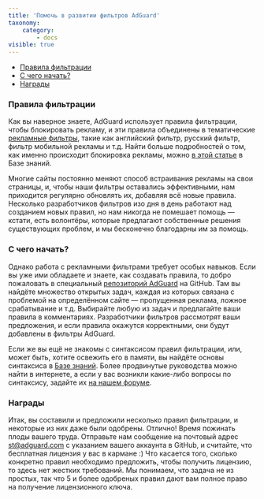```yaml
---
title: 'Помочь в развитии фильтров AdGuard'
taxonomy:
    category:
        - docs
visible: true
---
```


*   [Правила фильтрации](#filtering-rules)
*   [С чего начать?](#how-to-start)
*   [Награды](#rewards)

<a name="filtering-rules"></a>

### Правила фильтрации

Как вы наверное знаете, AdGuard использует правила фильтрации, чтобы блокировать рекламу, и эти правила объединены в тематические [рекламные фильтры](https://kb.adguard.com/general/adguard-ad-filters), такие как английский фильтр, русский фильтр, фильтр мобильной рекламы и т.д. Найти  больше подробностей о том, как именно происходит блокировка рекламы, можно [в этой статье](https://kb.adguard.com/general/how-ad-blocking-works) в Базе знаний.

Многие сайты постоянно меняют способ встраивания рекламы на свои страницы, и, чтобы наши фильтры оставались эффективными, нам приходится регулярно обновлять их, добавляя всё новые правила. Несколько разработчиков фильтров изо дня в день работают над созданием новых правил, но нам никогда не помешает помощь — кстати, есть волонтёры, которые предлагают собственные решения существующих проблем, и мы бесконечно благодарны им за помощь.

<a name="how-to-start"></a>

### С чего начать?

Однако работа с рекламными фильтрами требует особых навыков. Если вы уже ими обладаете и знаете, как создавать правила, то добро пожаловать в специальный [репозиторий AdGuard](https://github.com/AdguardTeam/AdguardFilters/issues) на GitHub. Там вы найдёте множество открытых задач, каждая из которых связана с проблемой на определённом сайте — пропущенная реклама, ложное срабатывание и т.д. Выбирайте любую из задач и предлагайте ваши правила в комментариях. Разработчики фильтров рассмотрят ваши предложения, и если правила окажутся корректными, они будут добавлены в фильтры AdGuard.

Если же вы ещё не знакомы с синтаксисом правил фильтрации, или, может быть, хотите освежить его в памяти, вы найдёте основы синтаксиса в [Базе знаний](https://kb.adguard.com/general/how-to-create-your-own-ad-filters). Более продвинутые руководства можно найти в интернете, а если у вас возникли какие-либо вопросы по синтаксису, задайте их [на нашем форуме](https://forum.adguard.com/index.php?forums/25/).

<a name="rewards"></a>

### Награды

Итак, вы составили и предложили несколько правил фильтрации, и некоторые из них даже были одобрены. Отлично! Время пожинать плоды вашего труда. Отправьте нам сообщение на почтовый адрес [st@adguard.com](mailto:st@adguard.com) c указанием вашего аккаунта в GitHub, и считайте, что бесплатная лицензия у вас в кармане :) Что касается того, сколько конкретно правил необходимо предложить, чтобы получить лицензию, то здесь нет жестких требований. Мы понимаем, что задача не из простых, так что 5 и более одобреных правил дают вам полное право на получение лицензионного ключа.
